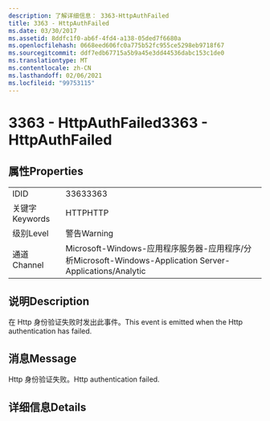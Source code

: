 ```yaml
---
description: 了解详细信息： 3363-HttpAuthFailed
title: 3363 - HttpAuthFailed
ms.date: 03/30/2017
ms.assetid: 8ddfc1f0-ab6f-4fd4-a138-05ded7f6680a
ms.openlocfilehash: 0668eed606fc0a775b52fc955ce5298eb9718f67
ms.sourcegitcommit: ddf7edb67715a5b9a45e3dd44536dabc153c1de0
ms.translationtype: MT
ms.contentlocale: zh-CN
ms.lasthandoff: 02/06/2021
ms.locfileid: "99753115"
---
```

# <a name="3363---httpauthfailed"></a><span data-ttu-id="c0d1c-103">3363 - HttpAuthFailed</span><span class="sxs-lookup"><span data-stu-id="c0d1c-103">3363 - HttpAuthFailed</span></span>

## <a name="properties"></a><span data-ttu-id="c0d1c-104">属性</span><span class="sxs-lookup"><span data-stu-id="c0d1c-104">Properties</span></span>  
  
|||  
|-|-|  
|<span data-ttu-id="c0d1c-105">ID</span><span class="sxs-lookup"><span data-stu-id="c0d1c-105">ID</span></span>|<span data-ttu-id="c0d1c-106">3363</span><span class="sxs-lookup"><span data-stu-id="c0d1c-106">3363</span></span>|  
|<span data-ttu-id="c0d1c-107">关键字</span><span class="sxs-lookup"><span data-stu-id="c0d1c-107">Keywords</span></span>|<span data-ttu-id="c0d1c-108">HTTP</span><span class="sxs-lookup"><span data-stu-id="c0d1c-108">HTTP</span></span>|  
|<span data-ttu-id="c0d1c-109">级别</span><span class="sxs-lookup"><span data-stu-id="c0d1c-109">Level</span></span>|<span data-ttu-id="c0d1c-110">警告</span><span class="sxs-lookup"><span data-stu-id="c0d1c-110">Warning</span></span>|  
|<span data-ttu-id="c0d1c-111">通道</span><span class="sxs-lookup"><span data-stu-id="c0d1c-111">Channel</span></span>|<span data-ttu-id="c0d1c-112">Microsoft-Windows-应用程序服务器-应用程序/分析</span><span class="sxs-lookup"><span data-stu-id="c0d1c-112">Microsoft-Windows-Application Server-Applications/Analytic</span></span>|  
  
## <a name="description"></a><span data-ttu-id="c0d1c-113">说明</span><span class="sxs-lookup"><span data-stu-id="c0d1c-113">Description</span></span>  

 <span data-ttu-id="c0d1c-114">在 Http 身份验证失败时发出此事件。</span><span class="sxs-lookup"><span data-stu-id="c0d1c-114">This event is emitted when the Http authentication has failed.</span></span>  
  
## <a name="message"></a><span data-ttu-id="c0d1c-115">消息</span><span class="sxs-lookup"><span data-stu-id="c0d1c-115">Message</span></span>  

 <span data-ttu-id="c0d1c-116">Http 身份验证失败。</span><span class="sxs-lookup"><span data-stu-id="c0d1c-116">Http authentication failed.</span></span>  
  
## <a name="details"></a><span data-ttu-id="c0d1c-117">详细信息</span><span class="sxs-lookup"><span data-stu-id="c0d1c-117">Details</span></span>
